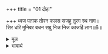 +++
title = "01 दोहा"

+++
ध्वज पताक तोरन कलस सजहु तुरग रथ नाग।  
सिर धरि मुनिबर बचन सबु निज निज काजहिं लाग॥6॥  

<details><summary>मूल</summary>

ध्वज पताक तोरन कलस सजहु तुरग रथ नाग।  
सिर धरि मुनिबर बचन सबु निज निज काजहिं लाग॥6॥  
</details>

<details><summary>भावार्थ</summary>

ध्वजा, पताका, तोरण, कलश, घोडे, रथ और हाथी सबको सजाओ! मुनि श्रेष्ठ वशिष्ठजी के वचनों को शिरोधार्य करके सब लोग अपने-अपने काम में लग गए॥6॥  
</details>



